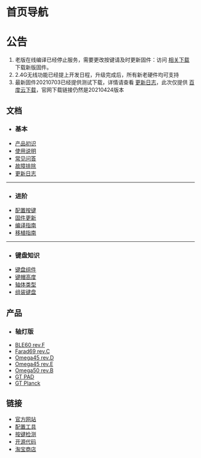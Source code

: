 
首页导航
=====================

# 公告

1. 老版在线编译已经停止服务，需要更改按键请及时更新固件：访问 [相关下载](down/download.md) 下载新版固件。
2. 2.4G无线功能已经提上开发日程，升级完成后，所有新老硬件均可支持
3. 最新固件20210703已经提供测试下载，详情请查看 [更新日志](changelog.md)，此次仅提供 [百度云下载](https://eyun.baidu.com/s/3bpVmTzx)，官网下载链接仍然是20210424版本

文档
-----

  * ### 基本
  * [产品初识](index.md)
  * [使用说明](manual.md)
  * [常见问答](faq.md)
  * [故障排除](trouble.md)
  * [更新日志](changelog.md)
  - - - -
  * ### 进阶
  * [配置按键](configurator.md)
  * [固件更新](upgrade.md)
  * [编译指南](build.md)
  * [移植指南](porting.md)
  - - - -
  * ### 键盘知识
  * [键盘组件](knowledge/customkeyboard.md)
  * [键帽高度](knowledge/keycapheight.md)
  * [轴体类型](knowledge/axisswitch.md)
  * [组装键盘](https://glab.online/archives/502)

产品
-----

  * ### 轴灯版
  * [BLE60 rev.F](keyboard/gt_ble60_f.md)
  * [Farad69 rev.C](keyboard/farad69_c.md)
  * [Omega45 rev.D](keyboard/omega45_d.md)
  * [Omega45 rev.E](keyboard/omega45_e.md)
  * [Omega50 rev.B](keyboard/omega50_b.md)
  * [GT PAD](keyboard/gt-pad.md)
  * [GT Planck](keyboard/gt-planck.md)


链接
-----

  * [官方网站](http://glab.online)
  * [配置工具](http://keyboard.lotlab.org/)
  * [按键检测](http://glab.online/keytest)
  * [开源代码](https://github.com/Lotlab/nrf52-keyboard)
  * [淘宝商店](http://shop.glab.online/)